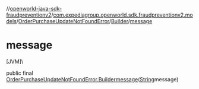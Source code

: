 //[openworld-java-sdk-fraudpreventionv2](../../../../index.md)/[com.expediagroup.openworld.sdk.fraudpreventionv2.models](../../index.md)/[OrderPurchaseUpdateNotFoundError](../index.md)/[Builder](index.md)/[message](message.md)

# message

[JVM]\

public final [OrderPurchaseUpdateNotFoundError.Builder](index.md)[message](message.md)([String](https://docs.oracle.com/javase/8/docs/api/java/lang/String.html)message)
